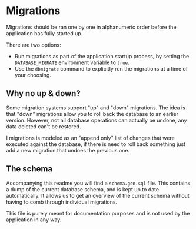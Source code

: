 # Migrations

Migrations should be ran one by one in alphanumeric order before the application has fully started up.

There are two options:
- Run migrations as part of the application startup process, by setting the `DATABASE_MIGRATE` environment variable to `true`.
- Use the `dbmigrate` command to explicitly run the migrations at a time of your choosing.

## Why no up & down?

Some migration systems support "up" and "down" migrations. The idea is that "down" migrations
allow you to roll back the database to an earlier version. However, not all database operations
can actually be undone, any data deleted can't be restored. 

I migrations is modeled as an "append only" list of changes that were executed against the
database, if there is need to roll back something just add a new migration that undoes the previous one.

## The schema

Accompanying this readme you will find a `schema.gen.sql` file. This contains a dump of the current database schema,
and is kept up to date automatically. It allows us to get an overview of the current schema without having to comb
through individual migrations.

This file is purely meant for documentation purposes and is not used by the application in any way.